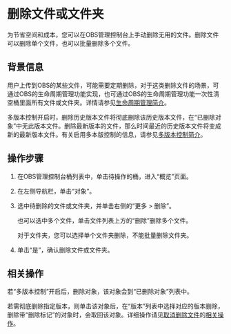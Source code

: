 # 删除文件或文件夹<a name="zh-cn_topic_0045829108"></a>

为节省空间和成本，您可以在OBS管理控制台上手动删除无用的文件。删除文件可以删除单个文件，也可以批量删除多个文件。

## 背景信息<a name="section4474995017112"></a>

用户上传到OBS的某些文件，可能需要定期删除，对于这类删除文件的场景，可通过OBS的生命周期管理功能实现，也可通过OBS的生命周期管理功能一次性清空桶里面所有文件或文件夹。详情请参见[生命周期管理简介](生命周期管理简介.md)。

多版本控制开启时，删除历史版本文件将彻底删除该历史版本文件，在“已删除对象”中无此版本文件。删除最新版本的文件，那么时间最近的历史版本文件将变成新的最新版本文件。有关启用多本版控制的信息，请参见[多版本控制简介](多版本控制简介.md)。

## 操作步骤<a name="section56466209"></a>

1.  在OBS管理控制台桶列表中，单击待操作的桶，进入“概览”页面。
2.  在左侧导航栏，单击“对象”。
3.  选中待删除的文件或文件夹，并单击右侧的“更多 \> 删除”。

    也可以选中多个文件，单击文件列表上方的“删除”删除多个文件。

    对于文件夹，您可以选择单个文件夹删除，不能批量删除文件夹。

4.  单击“是”，确认删除文件或文件夹。

## 相关操作<a name="section089519314196"></a>

若“多版本控制”开启后，删除对象，该对象会到“已删除对象”列表中。

若需彻底删除指定版本，则单击该对象后，在“版本”列表中选择对应的版本删除，删除带“删除标记”的对象时，会取回该对象。详细操作请见[取消删除文件](取消删除文件.md)的[相关操作](取消删除文件.md#section27691114163422)。

